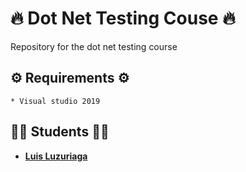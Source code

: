 # 🔥 Dot Net Testing Couse 🔥
Repository for the dot net testing course

## ⚙️ Requirements ⚙️
```
* Visual studio 2019
```

## 👨‍💻 Students 👨‍💻
* [**Luis Luzuriaga**](https://github.com/B1ON1C)
